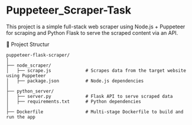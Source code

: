 # Puppeteer_Scraper-Task

This project is a simple full-stack web scraper using Node.js + Puppeteer for scraping and Python Flask to serve the scraped content via an API.

📁 Project Structur
```
puppeteer-flask-scraper/
│
├── node_scraper/
│   ├── scrape.js             # Scrapes data from the target website using Puppeteer
│   ├── package.json          # Node.js dependencies
│
├── python_server/
│   ├── server.py             # Flask API to serve scraped data
│   ├── requirements.txt      # Python dependencies
│
├── Dockerfile                # Multi-stage Dockerfile to build and run the app
